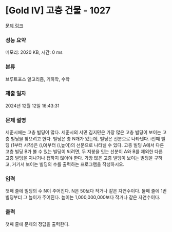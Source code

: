 # [Gold IV] 고층 건물 - 1027 

[문제 링크](https://www.acmicpc.net/problem/1027) 

### 성능 요약

메모리: 2020 KB, 시간: 0 ms

### 분류

브루트포스 알고리즘, 기하학, 수학

### 제출 일자

2024년 12월 12일 16:43:31

### 문제 설명

<p>세준시에는 고층 빌딩이 많다. 세준시의 서민 김지민은 가장 많은 고층 빌딩이 보이는 고층 빌딩을 찾으려고 한다. 빌딩은 총 N개가 있는데, 빌딩은 선분으로 나타낸다. i번째 빌딩 (1부터 시작)은 (i,0)부터 (i,높이)의 선분으로 나타낼 수 있다. 고층 빌딩 A에서 다른 고층 빌딩 B가 볼 수 있는 빌딩이 되려면, 두 지붕을 잇는 선분이 A와 B를 제외한 다른 고층 빌딩을 지나거나 접하지 않아야 한다. 가장 많은 고층 빌딩이 보이는 빌딩을 구하고, 거기서 보이는 빌딩의 수를 출력하는 프로그램을 작성하시오.</p>

### 입력 

 <p>첫째 줄에 빌딩의 수 N이 주어진다. N은 50보다 작거나 같은 자연수이다. 둘째 줄에 1번 빌딩부터 그 높이가 주어진다. 높이는 1,000,000,000보다 작거나 같은 자연수이다.</p>

### 출력 

 <p>첫째 줄에 문제의 정답을 출력한다.</p>

